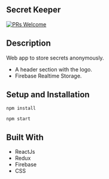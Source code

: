 ## Secret Keeper
[![PRs Welcome](https://img.shields.io/badge/PRs-welcome-brightgreen.svg?style=flat&logo=github)](https://github.com/NikhilSharma03/Secret-Keeper) 


## Description
Web app to store secrets anonymously.

- A header section with the logo.
- Firebase Realtime Storage.


## Setup and Installation

```
npm install
```   

```
npm start
```   

## Built With

- ReactJs
- Redux
- Firebase
- CSS
